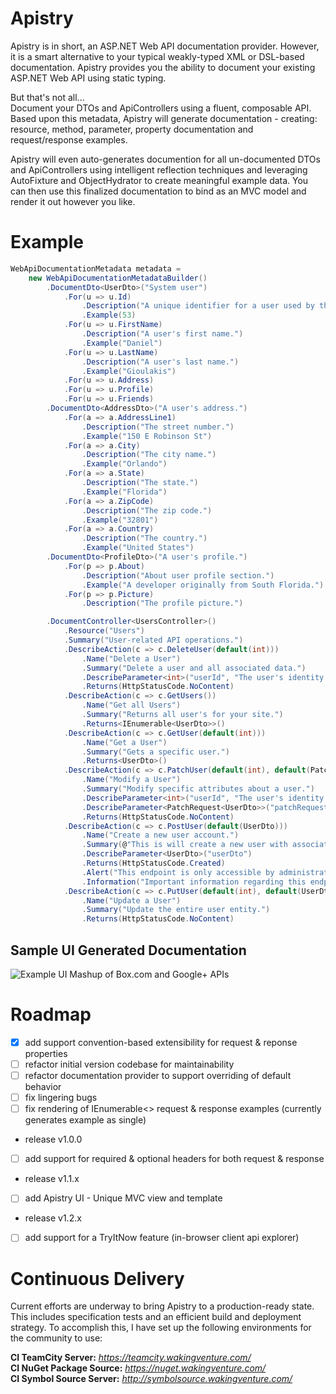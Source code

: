 Apistry
========
Apistry is in short, an ASP.NET Web API documentation provider. However, it is a smart alternative to your typical weakly-typed
XML or DSL-based documentation. Apistry provides you the ability to document your existing ASP.NET Web API using static typing.

But that's not all...  
Document your DTOs and ApiControllers using a fluent, composable API. Based upon this metadata, Apistry will generate 
documentation - creating: resource, method, parameter, property documentation and request/response examples. 

Apistry will even auto-generates documention for all un-documented DTOs and ApiControllers using intelligent reflection 
techniques and leveraging AutoFixture and ObjectHydrator to create meaningful example data. You can then use this 
finalized documentation to bind as an MVC model and render it out however you like.

Example
=======
```csharp
WebApiDocumentationMetadata metadata =
    new WebApiDocumentationMetadataBuilder()
        .DocumentDto<UserDto>("System user")
            .For(u => u.Id)
                .Description("A unique identifier for a user used by the application.")
                .Example(53)
            .For(u => u.FirstName)
                .Description("A user's first name.")
                .Example("Daniel")
            .For(u => u.LastName)
                .Description("A user's last name.")
                .Example("Gioulakis")
            .For(u => u.Address)
            .For(u => u.Profile)
            .For(u => u.Friends)
        .DocumentDto<AddressDto>("A user's address.")
            .For(a => a.AddressLine1)
                .Description("The street number.")
                .Example("150 E Robinson St")
            .For(a => a.City)
                .Description("The city name.")
                .Example("Orlando")
            .For(a => a.State)
                .Description("The state.")
                .Example("Florida")
            .For(a => a.ZipCode)
                .Description("The zip code.")
                .Example("32801")
            .For(a => a.Country)
                .Description("The country.")
                .Example("United States")
        .DocumentDto<ProfileDto>("A user's profile.")
            .For(p => p.About)
                .Description("About user profile section.")
                .Example("A developer originally from South Florida.")
            .For(p => p.Picture)
                .Description("The profile picture.")

        .DocumentController<UsersController>()
            .Resource("Users")
            .Summary("User-related API operations.")
            .DescribeAction(c => c.DeleteUser(default(int)))
                .Name("Delete a User")
                .Summary("Delete a user and all associated data.")
                .DescribeParameter<int>("userId", "The user's identity.")
                .Returns(HttpStatusCode.NoContent)
            .DescribeAction(c => c.GetUsers())
                .Name("Get all Users")
                .Summary("Returns all user's for your site.")
                .Returns<IEnumerable<UserDto>>()
            .DescribeAction(c => c.GetUser(default(int)))
                .Name("Get a User")
                .Summary("Gets a specific user.")
                .Returns<UserDto>()
            .DescribeAction(c => c.PatchUser(default(int), default(PatchRequest<UserDto>)))
                .Name("Modify a User")
                .Summary("Modify specific attributes about a user.")
                .DescribeParameter<int>("userId", "The user's identity.")
                .DescribeParameter<PatchRequest<UserDto>>("patchRequest", "The key-value user properties to patch.")
                .Returns(HttpStatusCode.NoContent)
            .DescribeAction(c => c.PostUser(default(UserDto)))
                .Name("Create a new user account.")
                .Summary(@"This is will create a new user with associated profile information.")
                .DescribeParameter<UserDto>("userDto")
                .Returns(HttpStatusCode.Created)
                .Alert("This endpoint is only accessible by administrators.")
                .Information("Important information regarding this endpoint.")
            .DescribeAction(c => c.PutUser(default(int), default(UserDto)))
                .Name("Update a User")
                .Summary("Update the entire user entity.")
                .Returns(HttpStatusCode.NoContent)
```

Sample UI Generated Documentation
---------------------------------
![](http://apistry.wakingventure.com/ApistryExample.png "Example UI Mashup of Box.com and Google+ APIs")  


Roadmap
=======
- [x] add support convention-based extensibility for request & reponse properties
- [ ] refactor initial version codebase for maintainability
- [ ] refactor documentation provider to support overriding of default behavior
- [ ] fix lingering bugs
- [ ] fix rendering of IEnumerable<> request & response examples (currently generates example as single)
- release v1.0.0
- [ ] add support for required & optional headers for both request & response
- release v1.1.x
- [ ] add Apistry UI - Unique MVC view and template
- release v1.2.x
- [ ] add support for a TryItNow feature (in-browser client api explorer)

Continuous Delivery
===================
Current efforts are underway to bring Apistry to a production-ready state. This 
includes specification tests and an efficient build and deployment strategy.  To 
accomplish this, I have set up the following environments for the community to use:

**CI TeamCity Server:** *https://teamcity.wakingventure.com/*  
**CI NuGet Package Source:** *https://nuget.wakingventure.com/*  
**CI Symbol Source Server:** *http://symbolsource.wakingventure.com/*  
